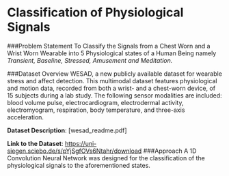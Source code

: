 # Classification of Physiological Signals

###Problem Statement
To Classify the Signals from a Chest Worn and a Wrist Worn Wearable into 5 Physiological states of a Human Being namely *Transient, Baseline, Stressed, Amusement and Meditation.*

###Dataset Overview
WESAD, a new publicly available dataset for wearable stress and affect detection. This multimodal dataset features physiological and motion data, recorded from both a wrist- and a chest-worn device, of 15 subjects during a lab study. The following sensor modalities are included: blood volume pulse, electrocardiogram, electrodermal activity, electromyogram, respiration, body temperature, and three-axis acceleration.

**Dataset Description**: [wesad_readme.pdf]

**Link to the Dataset**: https://uni-siegen.sciebo.de/s/pYjSgfOVs6Ntahr/download
###Approach
A 1D Convolution Neural Network was designed for the classification of the physiological signals to the aforementioned states.





